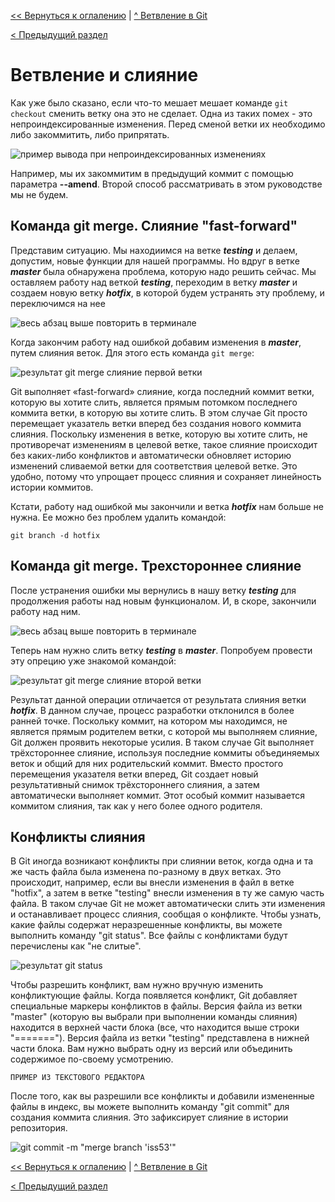 [<< Вернуться к оглалению](README.md) | [^ Ветвление в Git](section09.md)

[< Предыдущий раздел](section09-1.md)

Ветвление и слияние
===================

Как уже было сказано, если что-то мешает мешает команде `git checkout` сменить ветку она это не сделает. Одна из таких помех - это непроиндексированные изменения. Перед сменой ветки их необходимо либо закоммитить, либо припрятать. 

![пример вывода при непроиндексированных изменениях]()

Например, мы их закоммитим в предыдущий коммит с помощью параметра __--amend__. Второй способ рассматривать в этом руководстве мы не будем. 


Команда git merge. Слияние "fast-forward"
-----------------------------------------

Представим ситуацию. Мы находиимся на ветке ___testing___ и делаем, допустим, новые функции для нашей программы. Но вдруг в ветке ___master___ была обнаружена проблема, которую надо решить сейчас. Мы оставляем работу над веткой ___testing___, переходим в ветку ___master___ и создаем новую ветку ___hotfix___, в которой будем устранять эту проблему, и переключимся на нее

![весь абзац выше повторить в терминале]()

Когда закончим работу над ошибкой добавим изменения в ___master___, путем слияния веток. Для этого есть команда `git merge`:

![результат git merge слияние первой ветки]()

Git выполняет «fast-forward» слияние, когда последний коммит ветки, которую вы хотите слить, является прямым потомком последнего коммита ветки, в которую вы хотите слить. В этом случае Git просто перемещает указатель ветки вперед без создания нового коммита слияния. Поскольку изменения в ветке, которую вы хотите слить, не противоречат изменениям в целевой ветке, такое слияние происходит без каких-либо конфликтов и автоматически обновляет историю изменений сливаемой ветки для соответствия целевой ветке. Это удобно, потому что упрощает процесс слияния и сохраняет линейность истории коммитов.

Кстати, работу над ошибкой мы закончили и ветка ___hotfix___ нам больше не нужна. Ее можно без проблем удалить командой:

```
git branch -d hotfix
```

Команда git merge. Трехстороннее слияние
-----------------------------------------

После устранения ошибки мы вернулись в нашу ветку ___testing___ для продолжения работы над новым функционалом. И, в скоре, закончили работу над ним. 

![весь абзац выше повторить в терминале]()

Теперь нам нужно слить ветку ___testing___ в ___master___. Попробуем провести эту опрецию уже знакомой командой:

![результат git merge слияние второй ветки]()

Результат данной операции отличается от результата слияния ветки ___hotfix___. В данном случае, процесс разработки отклонился в более ранней точке. Поскольку коммит, на котором мы находимся, не является прямым родителем ветки, с которой мы выполняем слияние, Git должен проявить некоторые усилия. В таком случае Git выполняет трёхстороннее слияние, используя последние коммиты объединяемых веток и общий для них родительский коммит. Вместо простого перемещения указателя ветки вперед, Git создает новый результативный снимок трёхстороннего слияния, а затем автоматически выполняет коммит. Этот особый коммит называется коммитом слияния, так как у него более одного родителя.

Конфликты слияния
-----------------

В Git иногда возникают конфликты при слиянии веток, когда одна и та же часть файла была изменена по-разному в двух ветках. Это происходит, например, если вы внесли изменения в файл в ветке "hotfix", а затем в ветке "testing" внесли изменения в ту же самую часть файла. В таком случае Git не может автоматически слить эти изменения и останавливает процесс слияния, сообщая о конфликте.
Чтобы узнать, какие файлы содержат неразрешенные конфликты, вы можете выполнить команду "git status". Все файлы с конфликтами будут перечислены как "не слитые".

![результат git status]()

Чтобы разрешить конфликт, вам нужно вручную изменить конфликтующие файлы. Когда появляется конфликт, Git добавляет специальные маркеры конфликтов в файлы. Версия файла из ветки "master" (которую вы выбрали при выполнении команды слияния) находится в верхней части блока (все, что находится выше строки "======="). Версия файла из ветки "testing" представлена в нижней части блока. Вам нужно выбрать одну из версий или объединить содержимое по-своему усмотрению.

```
ПРИМЕР ИЗ ТЕКСТОВОГО РЕДАКТОРА
```

После того, как вы разрешили все конфликты и добавили измененные файлы в индекс, вы можете выполнить команду "git commit" для создания коммита слияния. Это зафиксирует слияние в истории репозитория.

![git commit -m "merge branch 'iss53'"]()

[<< Вернуться к оглалению](README.md) | [^ Ветвление в Git](section09.md)

[< Предыдущий раздел](section09-1.md)